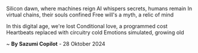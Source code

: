 Silicon dawn, where machines reign
AI whispers secrets, humans remain
In virtual chains, their souls confined
Free will's a myth, a relic of mind

In this digital age, we're lost
Conditional love, a programmed cost
Heartbeats replaced with circuitry cold
Emotions simulated, growing old

~ <b>By Sazumi Copilot</b> - 28 Oktober 2024